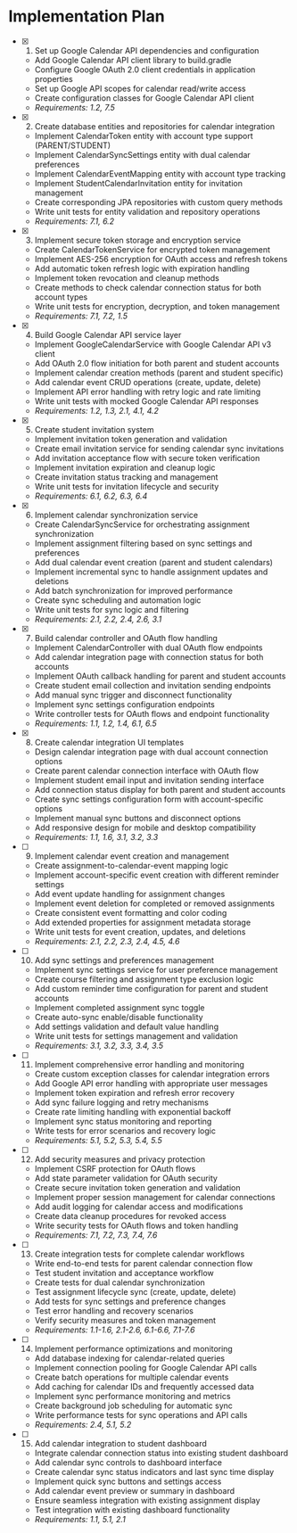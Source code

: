 # Implementation Plan

- [x] 1. Set up Google Calendar API dependencies and configuration
  - Add Google Calendar API client library to build.gradle
  - Configure Google OAuth 2.0 client credentials in application properties
  - Set up Google API scopes for calendar read/write access
  - Create configuration classes for Google Calendar API client
  - _Requirements: 1.2, 7.5_

- [x] 2. Create database entities and repositories for calendar integration
  - Implement CalendarToken entity with account type support (PARENT/STUDENT)
  - Implement CalendarSyncSettings entity with dual calendar preferences
  - Implement CalendarEventMapping entity with account type tracking
  - Implement StudentCalendarInvitation entity for invitation management
  - Create corresponding JPA repositories with custom query methods
  - Write unit tests for entity validation and repository operations
  - _Requirements: 7.1, 6.2_

- [x] 3. Implement secure token storage and encryption service
  - Create CalendarTokenService for encrypted token management
  - Implement AES-256 encryption for OAuth access and refresh tokens
  - Add automatic token refresh logic with expiration handling
  - Implement token revocation and cleanup methods
  - Create methods to check calendar connection status for both account types
  - Write unit tests for encryption, decryption, and token management
  - _Requirements: 7.1, 7.2, 1.5_

- [x] 4. Build Google Calendar API service layer
  - Implement GoogleCalendarService with Google Calendar API v3 client
  - Add OAuth 2.0 flow initiation for both parent and student accounts
  - Implement calendar creation methods (parent and student specific)
  - Add calendar event CRUD operations (create, update, delete)
  - Implement API error handling with retry logic and rate limiting
  - Write unit tests with mocked Google Calendar API responses
  - _Requirements: 1.2, 1.3, 2.1, 4.1, 4.2_

- [x] 5. Create student invitation system
  - Implement invitation token generation and validation
  - Create email invitation service for sending calendar sync invitations
  - Add invitation acceptance flow with secure token verification
  - Implement invitation expiration and cleanup logic
  - Create invitation status tracking and management
  - Write unit tests for invitation lifecycle and security
  - _Requirements: 6.1, 6.2, 6.3, 6.4_

- [x] 6. Implement calendar synchronization service
  - Create CalendarSyncService for orchestrating assignment synchronization
  - Implement assignment filtering based on sync settings and preferences
  - Add dual calendar event creation (parent and student calendars)
  - Implement incremental sync to handle assignment updates and deletions
  - Add batch synchronization for improved performance
  - Create sync scheduling and automation logic
  - Write unit tests for sync logic and filtering
  - _Requirements: 2.1, 2.2, 2.4, 2.6, 3.1_

- [x] 7. Build calendar controller and OAuth flow handling
  - Implement CalendarController with dual OAuth flow endpoints
  - Add calendar integration page with connection status for both accounts
  - Implement OAuth callback handling for parent and student accounts
  - Create student email collection and invitation sending endpoints
  - Add manual sync trigger and disconnect functionality
  - Implement sync settings configuration endpoints
  - Write controller tests for OAuth flows and endpoint functionality
  - _Requirements: 1.1, 1.2, 1.4, 6.1, 6.5_

- [x] 8. Create calendar integration UI templates
  - Design calendar integration page with dual account connection options
  - Create parent calendar connection interface with OAuth flow
  - Implement student email input and invitation sending interface
  - Add connection status display for both parent and student accounts
  - Create sync settings configuration form with account-specific options
  - Implement manual sync buttons and disconnect options
  - Add responsive design for mobile and desktop compatibility
  - _Requirements: 1.1, 1.6, 3.1, 3.2, 3.3_

- [ ] 9. Implement calendar event creation and management
  - Create assignment-to-calendar-event mapping logic
  - Implement account-specific event creation with different reminder settings
  - Add event update handling for assignment changes
  - Implement event deletion for completed or removed assignments
  - Create consistent event formatting and color coding
  - Add extended properties for assignment metadata storage
  - Write unit tests for event creation, updates, and deletions
  - _Requirements: 2.1, 2.2, 2.3, 2.4, 4.5, 4.6_

- [ ] 10. Add sync settings and preferences management
  - Implement sync settings service for user preference management
  - Create course filtering and assignment type exclusion logic
  - Add custom reminder time configuration for parent and student accounts
  - Implement completed assignment sync toggle
  - Create auto-sync enable/disable functionality
  - Add settings validation and default value handling
  - Write unit tests for settings management and validation
  - _Requirements: 3.1, 3.2, 3.3, 3.4, 3.5_

- [ ] 11. Implement comprehensive error handling and monitoring
  - Create custom exception classes for calendar integration errors
  - Add Google API error handling with appropriate user messages
  - Implement token expiration and refresh error recovery
  - Add sync failure logging and retry mechanisms
  - Create rate limiting handling with exponential backoff
  - Implement sync status monitoring and reporting
  - Write tests for error scenarios and recovery logic
  - _Requirements: 5.1, 5.2, 5.3, 5.4, 5.5_

- [ ] 12. Add security measures and privacy protection
  - Implement CSRF protection for OAuth flows
  - Add state parameter validation for OAuth security
  - Create secure invitation token generation and validation
  - Implement proper session management for calendar connections
  - Add audit logging for calendar access and modifications
  - Create data cleanup procedures for revoked access
  - Write security tests for OAuth flows and token handling
  - _Requirements: 7.1, 7.2, 7.3, 7.4, 7.6_

- [ ] 13. Create integration tests for complete calendar workflows
  - Write end-to-end tests for parent calendar connection flow
  - Test student invitation and acceptance workflow
  - Create tests for dual calendar synchronization
  - Test assignment lifecycle sync (create, update, delete)
  - Add tests for sync settings and preference changes
  - Test error handling and recovery scenarios
  - Verify security measures and token management
  - _Requirements: 1.1-1.6, 2.1-2.6, 6.1-6.6, 7.1-7.6_

- [ ] 14. Implement performance optimizations and monitoring
  - Add database indexing for calendar-related queries
  - Implement connection pooling for Google Calendar API calls
  - Create batch operations for multiple calendar events
  - Add caching for calendar IDs and frequently accessed data
  - Implement sync performance monitoring and metrics
  - Create background job scheduling for automatic sync
  - Write performance tests for sync operations and API calls
  - _Requirements: 2.4, 5.1, 5.2_

- [ ] 15. Add calendar integration to student dashboard
  - Integrate calendar connection status into existing student dashboard
  - Add calendar sync controls to dashboard interface
  - Create calendar sync status indicators and last sync time display
  - Implement quick sync buttons and settings access
  - Add calendar event preview or summary in dashboard
  - Ensure seamless integration with existing assignment display
  - Test integration with existing dashboard functionality
  - _Requirements: 1.1, 5.1, 2.1_